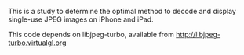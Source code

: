 This is a study to determine the optimal method to decode and display single-use JPEG images on iPhone and iPad.

This code depends on libjpeg-turbo, available from http://libjpeg-turbo.virtualgl.org